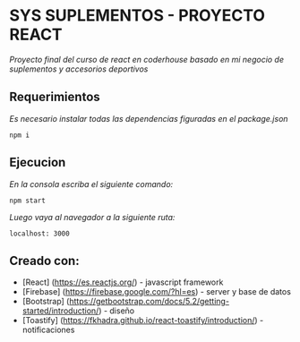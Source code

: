 # SYS SUPLEMENTOS - PROYECTO REACT

_Proyecto final del curso de react en coderhouse basado en mi negocio de suplementos y accesorios deportivos_

## Requerimientos
_Es necesario instalar todas las dependencias figuradas en el package.json_

````
npm i
````

## Ejecucion
_En la consola escriba el siguiente comando:_

````
npm start
````
_Luego vaya al navegador a la siguiente ruta:_

````
localhost: 3000
````
## Creado con:

* [React] (https://es.reactjs.org/) - javascript framework
* [Firebase] (https://firebase.google.com/?hl=es) - server y base de datos
* [Bootstrap] (https://getbootstrap.com/docs/5.2/getting-started/introduction/) - diseño
* [Toastify] (https://fkhadra.github.io/react-toastify/introduction/) - notificaciones